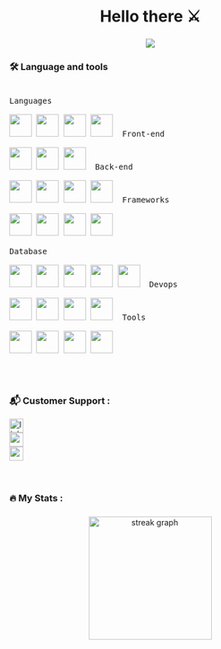 





<h1 align="center">Hello there ⚔️</h1>

###
<p align="center">
  <a href="https://github.com/DenverCoder1/readme-typing-svg"><img src="https://readme-typing-svg.herokuapp.com?font=Jersey+10&color=%6AA84F&size=50&center=true&vCenter=true&width=600&height=100&lines=Where+Math+meets+Art+%E2%9C%A8;And+other+pretentious+things;Always+learning"></a>
 
</p>

###

<h3 align="left">🛠 Language and tools</h3>

###

<div align="left">
  
<p style="display: inline-block;" align="left">
  
  <kbd>
    <kbd>Languages</kbd>
    <br>
    <br>
    <img width="40px" src="https://cdn.jsdelivr.net/gh/devicons/devicon/icons/java/java-original-wordmark.svg" /> 
    <img width="40px" src="https://cdn.jsdelivr.net/gh/devicons/devicon/icons/python/python-original-wordmark.svg" /> 
    <img width="40px" src="https://cdn.jsdelivr.net/gh/devicons/devicon/icons/javascript/javascript-original.svg" />
    <img width="40px" src="https://cdn.jsdelivr.net/gh/devicons/devicon/icons/go/go-original-wordmark.svg" />
  </kbd> &nbsp;
  
  <kbd> 
    <kbd>Front-end</kbd>
    <br>
    <br>
    <img width="40px" src="https://cdn.jsdelivr.net/gh/devicons/devicon/icons/html5/html5-original-wordmark.svg" /> 
    <img width="40px" src="https://cdn.jsdelivr.net/gh/devicons/devicon/icons/css3/css3-original-wordmark.svg" /> 
    <img width="40px" src="https://cdn.jsdelivr.net/gh/devicons/devicon/icons/react/react-original-wordmark.svg" /> 
  </kbd> &nbsp;

  
  <kbd>
    <kbd>Back-end</kbd>
    <br>
    <br>
    <img width="40px" src="https://cdn.jsdelivr.net/gh/devicons/devicon/icons/php/php-original.svg" />
    <img width="40px" src="https://cdn.jsdelivr.net/gh/devicons/devicon/icons/typescript/typescript-original.svg" />
    <img width="40px" src="https://cdn.jsdelivr.net/gh/devicons/devicon/icons/nodejs/nodejs-original-wordmark.svg" />
    <img width="40px" src="https://cdn.jsdelivr.net/gh/devicons/devicon/icons/flask/flask-original-wordmark.svg" />
  </kbd>&nbsp;

  <kbd>
    <kbd>Frameworks</kbd>
    <br>
    <br>
    <img width="40px" src="https://cdn.jsdelivr.net/gh/devicons/devicon/icons/express/express-original-wordmark.svg" />
    <img width="40px" src="https://cdn.jsdelivr.net/gh/devicons/devicon/icons/tensorflow/tensorflow-original.svg" />
    <img width="40px" src="https://cdn.jsdelivr.net/gh/devicons/devicon/icons/pandas/pandas-original-wordmark.svg" />
    <img width="40px" src="https://cdn.jsdelivr.net/gh/devicons/devicon/icons/spring/spring-original-wordmark.svg" />
  </kbd> &nbsp;

<br>
<br>

  

  <kbd>
    <kbd>Database</kbd>
    <br>
    <br>
    <img width="40px" src="https://cdn.jsdelivr.net/gh/devicons/devicon/icons/oracle/oracle-original.svg" />
    <img width="40px" src="https://cdn.jsdelivr.net/gh/devicons/devicon/icons/mysql/mysql-original-wordmark.svg" />
    <img width="40px" src="https://cdn.jsdelivr.net/gh/devicons/devicon/icons/postgresql/postgresql-original-wordmark.svg" />
    <img width="40px" src="https://cdn.jsdelivr.net/gh/devicons/devicon/icons/mongodb/mongodb-original-wordmark.svg" />
    <img width="40px" src="https://cdn.jsdelivr.net/gh/devicons/devicon/icons/firebase/firebase-plain-wordmark.svg" />
  </kbd> &nbsp;

  <kbd>
    <kbd>Devops</kbd>
    <br>
    <br>
    <img width="40px" src="https://cdn.jsdelivr.net/gh/devicons/devicon/icons/docker/docker-original-wordmark.svg" />
    <img width="40px" src="https://cdn.jsdelivr.net/gh/devicons/devicon/icons/kubernetes/kubernetes-original-wordmark.svg" />
    <img width="40px" src="https://cdn.jsdelivr.net/gh/devicons/devicon/icons/azure/azure-original-wordmark.svg" />
<!--     <img width="40px" src="https://cdn.jsdelivr.net/gh/devicons/devicon/icons/amazonwebservices/amazonwebservices-plain.svg" /> -->
    <img width="40px" src="https://skillicons.dev/icons?i=aws"/>
  </kbd> &nbsp;
  
  <kbd>
    <kbd>Tools</kbd>
    <br>
    <br>
    <img width="40px" src="https://cdn.jsdelivr.net/gh/devicons/devicon/icons/vscode/vscode-original-wordmark.svg" />
    <img width="40px" src="https://cdn.jsdelivr.net/gh/devicons/devicon/icons/powershell/powershell-original.svg" />
    <img width="40px" src="https://cdn.jsdelivr.net/gh/devicons/devicon/icons/git/git-original-wordmark.svg" />
    <img width="40px" src="https://cdn.jsdelivr.net/gh/devicons/devicon/icons/postman/postman-original-wordmark.svg" />
  </kbd>
 
</p>

</div>
<br>
<br>

###
###

<h3 align="left">📬 Customer Support :</h3>

<div align="left">
  <a href="https://linkedin.com/in/shambhavi-goenka" target="_blank"><img src="https://img.shields.io/static/v1?message=LinkedIn&logo=linkedin&label=&color=0077B5&logoColor=white&labelColor=&style=flat" height="25" alt="linkedin logo"  /></a>
  <br>
  <a href="mailto:shambhavig.2019@scis.smu.edu.sg" target="_blank"><img src="https://img.shields.io/static/v1?message=Gmail&logo=gmail&label=&color=D14836&logoColor=white&labelColor=&style=flat" height="25" alt="gmail logo"  /></a>
  <br>
  <a href="https://medium.com/@SoapBubbles001" target="_blank"><img src="https://img.shields.io/static/v1?message=Medium&logo=medium&label=&color=12100E&logoColor=white&labelColor=&style=flat" height="25" alt="medium logo"  /></a>
    
</div>
<br><br>

<h3 align="left">🔥 My Stats :</h3>

###

<div align="center">
  <img src="https://streak-stats.demolab.com?user=shambhavi-goenka&locale=en&mode=daily&theme=dark&hide_border=false&border_radius=5&order=3" height="220" alt="streak graph"  />
</div>

###
